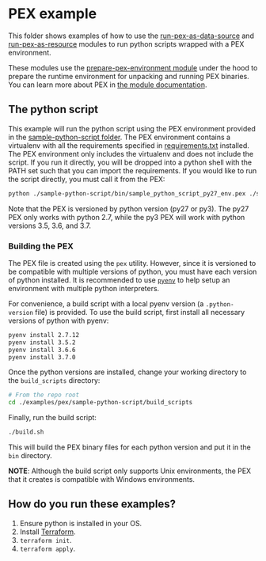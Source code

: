 # PEX example

This folder shows examples of how to use the [run-pex-as-data-source](https://github.com/terraform-modules-krish/terraform-aws-utilities/blob/v0.1.6/modules/run-pex-as-data-source) and
[run-pex-as-resource](https://github.com/terraform-modules-krish/terraform-aws-utilities/blob/v0.1.6/modules/run-pex-as-resource) modules to run python scripts wrapped with a PEX environment.

These modules use the [prepare-pex-environment module](https://github.com/terraform-modules-krish/terraform-aws-utilities/blob/v0.1.6/modules/prepare-pex-environment) under the hood to prepare the
runtime environment for unpacking and running PEX binaries. You can learn more about PEX in [the module
documentation](https://github.com/terraform-modules-krish/terraform-aws-utilities/blob/v0.1.6/modules/prepare-pex-environment/README.md).


## The python script

This example will run the python script using the PEX environment provided in the [sample-python-script
folder](./sample-python-script). The PEX environment contains a virtualenv with all the requirements specified in
[requirements.txt](./sample-python-script/requirements.txt) installed. The PEX environment only includes the virtualenv
and does not include the script. If you run it directly, you will be dropped into a python shell with the PATH set such
that you can import the requirements. If you would like to run the script directly, you must call it from the PEX:

```bash
python ./sample-python-script/bin/sample_python_script_py27_env.pex ./sample-python-script/sample_python_script/main.py
```

Note that the PEX is versioned by python version (py27 or py3). The py27 PEX only works with python 2.7, while the py3
PEX will work with python versions 3.5, 3.6, and 3.7.

### Building the PEX

The PEX file is created using the `pex` utility. However, since it is versioned to be compatible with multiple versions
of python, you must have each version of python installed. It is recommended to use
[`pyenv`](https://github.com/pyenv/pyenv) to help setup an environment with multiple python interpreters.

For convenience, a build script with a local pyenv version (a `.python-version` file) is provided. To use the build
script, first install all necessary versions of python with pyenv:

```bash
pyenv install 2.7.12
pyenv install 3.5.2
pyenv install 3.6.6
pyenv install 3.7.0
```

Once the python versions are installed, change your working directory to the `build_scripts` directory:

```bash
# From the repo root
cd ./examples/pex/sample-python-script/build_scripts
```

Finally, run the build script:

```bash
./build.sh
```

This will build the PEX binary files for each python version and put it in the `bin` directory.

**NOTE**: Although the build script only supports Unix environments, the PEX that it creates is compatible with Windows
environments.


## How do you run these examples?

1. Ensure python is installed in your OS.
1. Install [Terraform](https://www.terraform.io/).
1. `terraform init`.
1. `terraform apply`.
